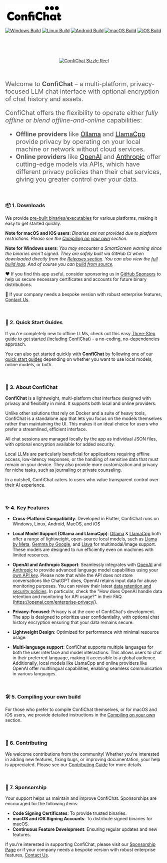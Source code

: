 ![ConfiChat Logo](confichat/assets/confichat_logo_text_outline.png)

[![Windows Build](https://github.com/1runeberg/confichat/actions/workflows/windows_build.yml/badge.svg)](https://github.com/1runeberg/confichat/actions/workflows/windows_build.yml) [![Linux Build](https://github.com/1runeberg/confichat/actions/workflows/linux_build.yml/badge.svg)](https://github.com/1runeberg/confichat/actions/workflows/linux_build.yml) [![Android Build](https://github.com/1runeberg/confichat/actions/workflows/android_build.yml/badge.svg)](https://github.com/1runeberg/confichat/actions/workflows/android_build.yml) [![macOS Build](https://github.com/1runeberg/confichat/actions/workflows/macos_build.yml/badge.svg)](https://github.com/1runeberg/confichat/actions/workflows/macos_build.yml) [![iOS Build](https://github.com/1runeberg/confichat/actions/workflows/ios_build.yml/badge.svg)](https://github.com/1runeberg/confichat/actions/workflows/ios_build.yml)

<br/><br/><br/>
<div style="text-align: center;">
  <a href="./docs/confichat.gif" target="_blank">
    <img src="./docs/confichat_thumb.gif" alt="ConfiChat Sizzle Reel" width="800" style="background: url(./docs/confichat_splash.png) center center no-repeat; background-size: cover;" />
  </a>
</div>
<br/><br/>
<p style="color: #555; font-size: 20px;">
  Welcome to <strong>ConfiChat</strong> – a multi-platform, privacy-focused LLM chat interface with optional encryption of chat history and assets.</p>

<p style="color: #555; font-size: 20px;">
  ConfiChat offers the flexibility to operate either <em>fully offline</em> or <em>blend offline-and-online</em> capabilities:</p>

<ul style="color: #555; font-size: 20px;">
  <li><strong>Offline providers</strong> like <a href="https://ollama.com">Ollama</a> and <a href="https://github.com/ggerganov/llama.cpp">LlamaCpp</a> provide privacy by operating on your local machine or network without cloud services.</li>
  <li><strong>Online providers</strong> like <a href="https://openai.com">OpenAI</a> and <a href="https://anthropic.com">Anthropic</a> offer cutting-edge models via APIs, which have different privacy policies than their chat services, giving you greater control over your data.</li>
</ul>


<br/>


### 📦 1. Downloads

We provide [pre-built binaries/executables]() for various platforms, making it easy to get started quickly.

**Note for macOS and iOS users**: *Binaries are not provided due to platform restrictions. Please see the [Compiling on your own](docs/compiling.md) section.*

**Note for Windows users**: *You may encounter a SmartScreen warning since the binaries aren't signed. They are safely built via GitHub CI when downloaded directly from the [Releases section](https://github.com/1runeberg/confichat/releases). You can also view the [full build logs](https://github.com/1runeberg/confichat/actions/workflows/publish_release.yml). And of course you can [build from source](docs/compiling.md).*

❤️ If you find this app useful, consider sponsoring us in [GitHub Sponsors](https://github.com/sponsors/1runeberg) to help us secure necessary certificates and accounts for future binary distributions.

💼 If your company needs a bespoke version with robust enterprise features, [Contact Us](https://beyondreality.io/contact-us).

<br/>

### 📖 2. Quick Start Guides

If you're completely new to offline LLMs, check out this easy [Three-Step guide to get started (including ConfiChat)](https://runeberg.medium.com/getting-started-with-local-ai-llms-in-three-easy-steps-bddebcf26570) - a no-coding, no-dependencies approach.

You can also get started quickly with **ConfiChat** by following one of our [quick start guides](docs/quickstart.md)  depending on whether you want to use local models, online models, or both.


<br/>

###  💬 3. About ConfiChat

**ConfiChat** is a lightweight, multi-platform chat interface designed with privacy and flexibility in mind. It supports both local and online providers.

Unlike other solutions that rely on Docker and a suite of heavy tools, ConfiChat is a standalone app that lets you focus on the models themselves rather than maintaining the UI. This makes it an ideal choice for users who prefer a streamlined, efficient interface.

All chat sessions are managed locally by the app as individual JSON files, with optional encryption available for added security. 

Local LLMs are particularly beneficial for applications requiring offline access, low-latency responses, or the handling of sensitive data that must remain on your device. They also provide more customization and privacy for niche tasks, such as journaling or private counseling.

In a nutshell, ConfiChat caters to users who value transparent control over their AI experience.

<br/>

### ✨ 4. Key Features

- **Cross-Platform Compatibility**: Developed in Flutter, ConfiChat runs on Windows, Linux, Android, MacOS, and iOS

- **Local Model Support (Ollama and LlamaCpp)**: [Ollama](https://ollama.com) & [LlamaCpp](https://github.com/ggerganov/llama.cpp) both offer a range of lightweight, open-source local models, such as [Llama by Meta](https://ai.meta.com/llama/), [Gemma by Google](https://ai.google.dev/gemma), and [Llava](https://github.com/haotian-liu/LLaVA) for multimodal/image support. These models are designed to run efficiently even on machines with limited resources. 

- **OpenAI and Anthropic Support**: Seamlessly integrates with [OpenAI](https://openai.com) and [Anthropic](https://anthropic.com) to provide advanced language model capabilities using your [own API key](https://platform.openai.com/docs/quickstart). Please note that while the API does not store conversations like ChatGPT does, OpenAI retains input data for abuse monitoring purposes. You can review their latest [data retention and security policies](https://openai.com/enterprise-privacy/). In particular, check the "How does OpenAI handle data retention and monitoring for API usage?" in their FAQ (https://openai.com/enterprise-privacy/).

- **Privacy-Focused**: Privacy is at the core of ConfiChat's development. The app is designed to prioritize user confidentiality, with optional chat history encryption ensuring that your data remains secure. 

- **Lightweight Design**: Optimized for performance with minimal resource usage.

- **Multi-language support**: ConfiChat supports multiple languages for both the user interface and model interactions. This allows users to chat in their preferred language, making it accessible to a global audience. Additionally, local models like LlamaCpp and online providers like OpenAI offer multilingual capabilities, enabling seamless communication in various languages. 

<br/>

### 🛠️ 5. Compiling your own build

For those who prefer to compile ConfiChat themselves, or for macOS and iOS users, we provide detailed instructions in the [Compiling on your own](docs/compiling.md) section. 

<br/>

### 🤝 6. Contributing

We welcome contributions from the community! Whether you're interested in adding new features, fixing bugs, or improving documentation, your help is appreciated. Please see our [Contributing Guide](docs/contributing.md) for more details.

<br/>

### 💖 7. Sponsorship

Your support helps us maintain and improve ConfiChat. Sponsorships are encouraged for the following items:

- **Code Signing Certificates**: To provide trusted binaries.
- **macOS and iOS Signing Accounts**: To distribute signed binaries for macOS.
- **Continuous Feature Development**: Ensuring regular updates and new features.

If you're interested in supporting ConfiChat, please visit our [Sponsorship Page](https://github.com/sponsors/1runeberg) or if your company needs a bespoke version with robust enterprise features, [Contact Us](https://beyondreality.io/contact-us).
